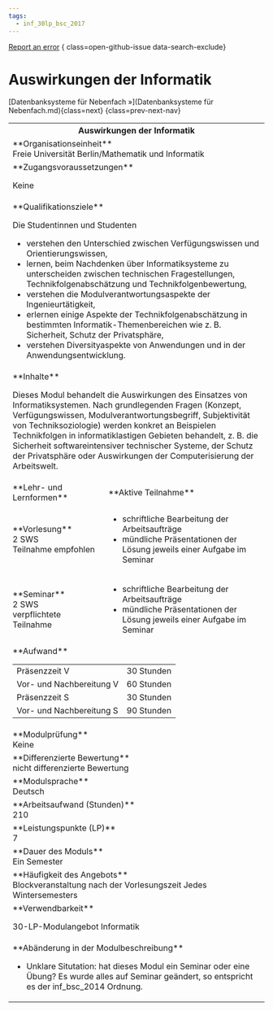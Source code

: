 ```yaml
---
tags:
  - inf_30lp_bsc_2017
---
```

[Report an error](https://github.com/SGSSGene/FUB-SUP/issues/new?title=Error%20in%20%22Auswirkungen%20der%20Informatik%22&body=There%20seems%20to%20be%20an%20error%20in%20module%20%22Auswirkungen%20der%20Informatik%22%2E%0A%0A%3CDescribe%20here%20a%20slightly%20more%20detailed%20description%20of%20what%20is%20wrong%3E&labels=bug)
{ class=open-github-issue data-search-exclude}

# Auswirkungen der Informatik


[Datenbanksysteme für Nebenfach »](Datenbanksysteme für Nebenfach.md){class=next}
{class=prev-next-nav}

<table markdown id="moduledesc">
<tr markdown class="moduledesc_head"><th colspan="2">Auswirkungen der Informatik </th></tr>
<tr markdown><td colspan="2">**Organisationseinheit**   <br>Freie Universität Berlin/Mathematik und Informatik</td></tr>


<tr markdown><td colspan="2">**Zugangsvoraussetzungen** <br>

Keine


</td></tr>
<tr markdown><td colspan="2">**Qualifikationsziele**    <br>

Die Studentinnen und Studenten

- verstehen den Unterschied zwischen Verfügungswissen und
  Orientierungswissen,
- lernen, beim Nachdenken über Informatiksysteme zu unterscheiden zwischen
  technischen Fragestellungen, Technikfolgenabschätzung und
  Technikfolgenbewertung,
- verstehen die Modulverantwortungsaspekte der Ingenieurtätigkeit,
- erlernen einige Aspekte der Technikfolgenabschätzung in bestimmten
  Informatik-Themenbereichen wie z. B. Sicherheit, Schutz der Privatsphäre,
- verstehen Diversityaspekte von Anwendungen und in der
  Anwendungsentwicklung.


</td></tr>
<tr markdown><td colspan="2">**Inhalte**                <br>

Dieses Modul behandelt die Auswirkungen des Einsatzes von
Informatiksystemen. Nach grundlegenden Fragen (Konzept, Verfügungswissen,
Modulverantwortungsbegriff, Subjektivität von Techniksoziologie) werden
konkret an Beispielen Technikfolgen in informatiklastigen Gebieten
behandelt, z. B. die Sicherheit softwareintensiver technischer Systeme, der
Schutz der Privatsphäre oder Auswirkungen der Computerisierung der
Arbeitswelt.


</td></tr>

<tr markdown><td>**Lehr- und Lernformen**</td><td>**Aktive Teilnahme**</td></tr>
<tr markdown><td> **Vorlesung** <br>2 SWS <br> Teilnahme empfohlen</td><td>

- schriftliche Bearbeitung der Arbeitsaufträge
- mündliche Präsentationen der Lösung jeweils einer Aufgabe im Seminar
</td></tr>
<tr markdown><td> **Seminar** <br>2 SWS <br> verpflichtete Teilnahme</td><td>

- schriftliche Bearbeitung der Arbeitsaufträge
- mündliche Präsentationen der Lösung jeweils einer Aufgabe im Seminar
</td></tr>
<tr markdown><td colspan="2">**Aufwand**                <br>
<table class="aufwand_table">
<tr><td>Präsenzzeit V</td><td>30 Stunden</td></tr>
<tr><td>Vor- und Nachbereitung V</td><td>60 Stunden</td></tr>
<tr><td>Präsenzzeit S</td><td>30 Stunden</td></tr>
<tr><td>Vor- und Nachbereitung S</td><td>90 Stunden</td></tr>
</table>

</td></tr>
<tr markdown><td colspan="2">**Modulprüfung**             <br>Keine


</td></tr>
<tr markdown><td colspan="2">**Differenzierte Bewertung** <br>nicht differenzierte Bewertung

</td></tr>
<tr markdown><td colspan="2">**Modulsprache**             <br>Deutsch</td></tr>
<tr markdown><td colspan="2">**Arbeitsaufwand (Stunden)** <br>210</td></tr>
<tr markdown><td colspan="2">**Leistungspunkte (LP)**     <br>7</td></tr>
<tr markdown><td colspan="2">**Dauer des Moduls**         <br>Ein Semester</td></tr>
<tr markdown><td colspan="2">**Häufigkeit des Angebots**  <br>Blockveranstaltung nach der Vorlesungszeit Jedes Wintersemesters</td></tr>
<tr markdown><td colspan="2">**Verwendbarkeit**           <br>

30-LP-Modulangebot Informatik


</td></tr>
<tr markdown><td colspan="2">**Abänderung in der Modulbeschreibung**<br>


- Unklare Situtation: hat dieses Modul ein Seminar oder eine Übung? Es wurde alles auf Seminar geändert, so entspricht es der inf_bsc_2014 Ordnung.


</td></tr>

</table>
